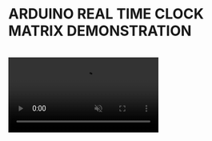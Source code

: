 
<h1> <b> ARDUINO REAL TIME CLOCK MATRIX DEMONSTRATION</b></h1>
<br/>
<video src="clock.mp4" muted loop controls>
</video>
  
  
  
